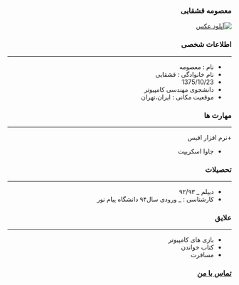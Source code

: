 <style type="text/css">
body{
 direction:rtl;
}
</style>

### معصومه قشقایی
<a href="https://uupload.ir/" target="_blank"><img src="https://uupload.ir/files/23mu_whatsapp_image_2020-12-13_at_3.35.27_pm.jpeg" 
border="0" alt="آپلود عکس" /></a>

### اطلاعات شخصی

---
+ نام : معصومه
+ نام خانوادگی : قشقایی
+ 1375/10/23
+ دانشجوی مهندسی کامپیوتر
+ موقعیت مکانی : ایران،تهران


### مهارت ها

---
+نرم افزار افیس 
+ جاوا اسکریپت


### تحصیلات

---
+ دیپلم 
_ ۹۲/۹۳
+ کارشناسی : 
_ ورودی سال۹۴ دانشگاه پیام نور  

### علایق

---

+ بازی های کامپیوتر
+ کتاب خواندن
+ مسافرت

### 
### [تماس با من](masoumeghashghayi@gmail.com)

